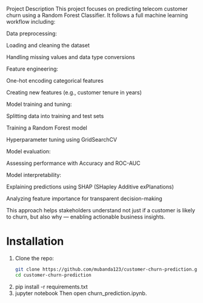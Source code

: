 Project Description
This project focuses on predicting telecom customer churn using a Random Forest Classifier. It follows a full machine learning workflow including:

Data preprocessing:

Loading and cleaning the dataset

Handling missing values and data type conversions

Feature engineering:

One-hot encoding categorical features

Creating new features (e.g., customer tenure in years)

Model training and tuning:

Splitting data into training and test sets

Training a Random Forest model

Hyperparameter tuning using GridSearchCV

Model evaluation:

Assessing performance with Accuracy and ROC-AUC

Model interpretability:

Explaining predictions using SHAP (SHapley Additive exPlanations)

Analyzing feature importance for transparent decision-making

This approach helps stakeholders understand not just if a customer is likely to churn, but also why — enabling actionable business insights.


# Installation

1. Clone the repo:
   ```bash
   git clone https://github.com/mubanda123/customer-churn-prediction.git
   cd customer-churn-prediction
2. pip install -r requirements.txt
3. jupyter notebook
   Then open churn_prediction.ipynb.
